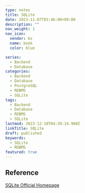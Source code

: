 ```yaml
---
type: notes
title: SQLite
date: 2023-11-07T03:46:00+09:00
description: ""
nav_weight: 1
nav_icon:
  vendor: bs
  name: book
  color: blue

series:
  - Backend
  - Database
categories:
  - Backend
  - Database
  - PostgreSQL
  - RDBMS
  - SQLite
tags:
  - Backend
  - Database
  - RDBMS
  - SQLite
lastmod: 2023-12-10T04:39:24.980Z
linkTitle: SQLite
draft: published
keywords:
  - SQLite
  - RDBMS
featured: true
---
```


## Reference

[SQLite Official Homepage](https://www.sqlite.org/index.html)
